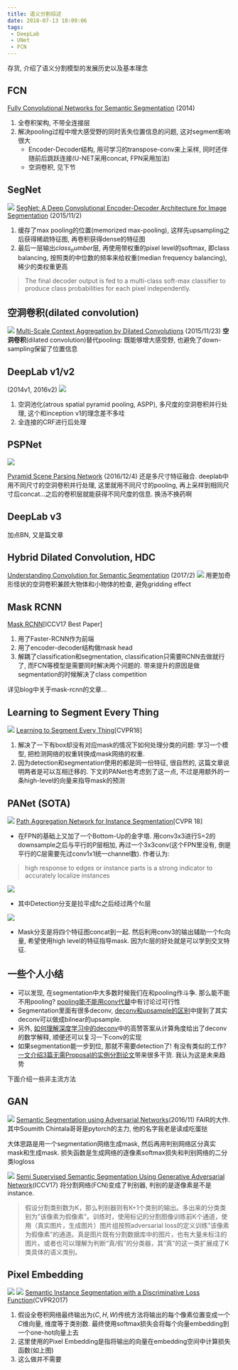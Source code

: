 ```yaml
---
title: 语义分割综述
date: 2018-07-13 18:09:06
tags:
 - DeepLab
 - UNet
 - FCN
---
```


存货, 介绍了语义分割模型的发展历史以及基本理念

<!--more-->

## FCN
[Fully Convolutional Networks for Semantic Segmentation](https://people.eecs.berkeley.edu/~jonlong/long_shelhamer_fcn.pdf) (2014)


1. 全卷积架构, 不带全连接层
2. 解决pooling过程中增大感受野的同时丢失位置信息的问题, 这对segment影响很大
    - Encoder-Decoder结构, 用可学习的transpose-conv来上采样, 同时还伴随前后跳跃连接(U-NET采用concat,  FPN采用加法)
    - 空洞卷积, 见下节

## SegNet
![](http://my-imgshare.oss-cn-shenzhen.aliyuncs.com/segnet.png)
[SegNet: A Deep Convolutional Encoder-Decoder Architecture for Image Segmentation](https://arxiv.org/abs/1511.00561) (2015/11/2)
1. 缓存了max pooling的位置(memorized max-pooling), 这样先upsampling之后获得稀疏特征图, 再卷积获得dense的特征图
2. 最后一层输出$class_number$层, 再使用带权重的pixel level的softmax, 即class balancing, 按照类的中位数的频率来给权重(median frequency balancing), 稀少的类权重更高
> The final decoder output is fed to a multi-class soft-max classifier to produce class probabilities for each pixel independently.

## 空洞卷积(dilated convolution)
![](http://my-imgshare.oss-cn-shenzhen.aliyuncs.com/dilation.gif)
[Multi-Scale Context Aggregation by Dilated Convolutions](https://arxiv.org/abs/1511.07122) (2015/11/23)
**空洞卷积**(dilated convolution)替代pooling: 既能够增大感受野, 也避免了down-sampling保留了位置信息

## DeepLab v1/v2
(2014v1, 2016v2)
![](http://my-imgshare.oss-cn-shenzhen.aliyuncs.com/deeplab1.png)
1. 空洞池化(atrous spatial pyramid pooling, ASPP), 多尺度的空洞卷积并行处理, 这个和inception v1的理念差不多哇
2. 全连接的CRF进行后处理


## PSPNet
![](https://hszhao.github.io/projects/pspnet/figures/pspnet.png)

[Pyramid Scene Parsing Network](https://arxiv.org/abs/1612.01105) (2016/12/4)
还是多尺寸特征融合. deeplab中用不同尺寸的空洞卷积并行处理, 这里就用不同尺寸的pooling, 再上采样到相同尺寸后concat...之后的卷积层就能获得不同尺度的信息. 换汤不换药啊

## DeepLab v3
加点BN, 又是篇文章

## Hybrid Dilated Convolution, HDC
[Understanding Convolution for Semantic Segmentation](https://arxiv.org/abs/1702.08502) 
 (2017/2)
![](http://my-imgshare.oss-cn-shenzhen.aliyuncs.com/dilated1.jpg)
用更加奇形怪状的空洞卷积兼顾大物体和小物体的检查, 避免gridding effect

## Mask RCNN
[Mask RCNN](https://arxiv.org/abs/1703.06870)[ICCV17 Best Paper]
1. 用了Faster-RCNN作为前端
2. 用了encoder-decoder结构做mask head
3. 解耦了classification和segmentation, classification只需要RCNN去做就行了, 而FCN等模型是需要同时解决两个问题的. 带来提升的原因是做segmentation的时候解决了class competition

详见blog中关于mask-rcnn的文章...

## Learning to Segment Every Thing
![](http://my-imgshare.oss-cn-shenzhen.aliyuncs.com/segeverything.png)
[Learning to Segment Every Thing](https://arxiv.org/abs/1711.10370)[CVPR18]
1. 解决了一下有box却没有对应mask的情况下如何处理分类的问题: 学习一个模型, 把检测网络的权重转换成mask网络的权重. 
2. 因为detection和segmentation使用的都是同一份特征, 很自然的, 这篇文章说明两者是可以互相迁移的. 下文的PANet也考虑到了这一点, 不过是用额外的一条high-level的向量来指导mask的预测

## PANet (SOTA)
![](http://my-imgshare.oss-cn-shenzhen.aliyuncs.com/panet1.png)
[Path Aggregation Network for Instance Segmentation](http://link.zhihu.com/?target=https%3A//arxiv.org/abs/1803.01534)[CVPR 18]

 - 在FPN的基础上又加了一个Bottom-Up的金字塔. 用conv3x3进行S=2的downsample之后与平行的P层相加, 再过一个3x3conv(这个FPN里没有, 倒是平行的C层需要先过conv1x1统一channel数). 作者认为:
 > high response to edges or instance parts is a strong indicator to accurately localize instances

![](http://my-imgshare.oss-cn-shenzhen.aliyuncs.com/panet2.png)
 - 其中Detection分支是拉平成fc之后经过两个fc层

![](http://my-imgshare.oss-cn-shenzhen.aliyuncs.com/panet3.png)
 - Mask分支是将四个特征图concat到一起. 然后利用conv3的输出辅助一个fc向量, 希望使用high level的特征指导mask. 因为fc层的好处就是可以学到交叉特征.


## 一些个人小结
 - 可以发现, 在segmentation中大多数时候我们在和pooling作斗争. 那么能不能不用pooling? [pooling能不能用conv代替](https://www.zhihu.com/question/270777218)中有讨论过可行性
 - Segmentation里面有很多deconv, [deconv和upsample的区别](https://www.zhihu.com/question/63890195)中提到了其实deconv可以做成bilnear的upsample.
 - 另外, [如何理解深度学习中的deconv](https://www.zhihu.com/question/43609045)中的高赞答案从计算角度给出了deconv的数学解释, 顺便还可以复习一下conv的实现
 - 如果segmentation能一步到位, 那就不需要detection了! 有没有类似的工作? [一文介绍3篇无需Proposal的实例分割论文](https://zhuanlan.zhihu.com/p/35770716)带来很多干货. 我认为这是未来趋势

下面介绍一些非主流方法

## GAN
![](http://my-imgshare.oss-cn-shenzhen.aliyuncs.com/ganseg.png)
[Semantic Segmentation using Adversarial Networks](https://arxiv.org/abs/1611.08408)(2016/11)
FAIR的大作. 其中Soumith Chintala哥哥是pytorch的主力, 他的名字我老是读成吃蛋挞

大体思路是用一个segmentation网络生成mask, 然后再用判别网络区分真实mask和生成mask. 损失函数是生成网络的逐像素softmax损失和判别网络的二分类logloss

![](http://my-imgshare.oss-cn-shenzhen.aliyuncs.com/semiseg.png)
[Semi Supervised Semantic Segmentation Using Generative Adversarial Network](http://link.zhihu.com/?target=https%3A//arxiv.org/abs/1703.09695)(ICCV17)
将分割网络(FCN)变成了判别器, 判别的是逐像素是不是instance.
> 假设分割类别数为K，那么判别器则有K+1个类别的输出。多出来的分类类别为”该像素为假像素”。训练时，使用标记的分割图像训练前K个通道，使用（真实图片，生成图片）图片组按照adversarial loss的定义训练”该像素为假像素”的通道。真是图片既有分割数据库中的图片，也有大量未标注的图片。或者也可以理解为判断“真/假”的分类器，其“真”的这一类扩展成了K类具体的语义类别。


## Pixel Embedding
![](https://pic4.zhimg.com/80/v2-e1e0958468e1b3ac4a776d2b2838582f_hd.jpg)
![](https://pic4.zhimg.com/80/v2-96e7e28ab2727f2d544a9eb8c35c10a3_hd.jpg)
[Semantic Instance Segmentation with a Discriminative Loss Function](http://link.zhihu.com/?target=https%3A//arxiv.org/abs/1708.02551)(CVPR2017)

1. 假设全卷积网络最终输出为$(C, H, W)$传统方法将输出的每个像素位置变成一个$C$维向量, 维度等于类别数. 最终使用softmax损失会将每个向量embedding到一个one-hot向量上去
2. 这里使用的Pixel Embedding是指将输出的向量在embedding空间中计算损失函数(如上图)
3. 这么做并不需要
